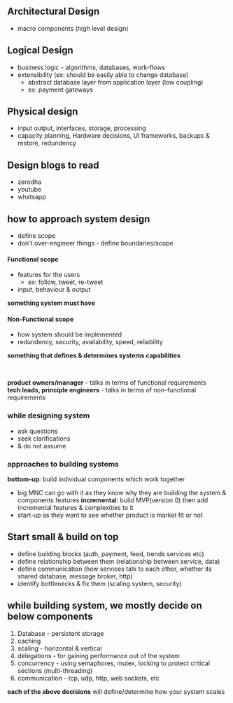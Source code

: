 
## Architectural Design
- macro components (high level design)

## Logical Design 
- business logic - algorithms, databases, work-flows
- extensibility (ex: should be easily able to change database)
  - abstract database layer from application layer (low coupling)
  - ex: payment gateways

## Physical design
- input output, interfaces, storage, processing
- capacity planning, Hardware decisions, UI frameworks, backups & restore, redundency

## Design blogs to read
- zerodha
- youtube
- whatsapp

## how to approach system design
- define scope
- don't over-engineer things - define boundaries/scope

#### Functional scope
- features for the users  
  - ex: follow, tweet, re-tweet  
- input, behaviour & output
  
**something system must have**  

#### Non-Functional scope
- how system should be implemented
- redundency, security, availability, speed, reliability
  
**something that defines & determines systems capabilities**  
  
</br>  
  
**product owners/manager** - talks in terms of functional requirements  
**tech leads, principle engineers** - talks in terms of non-functional requirements  
  
### while designing system
- ask questions
- seek clarifications
- & do not assume

### approaches to building systems
**bottom-up**: build individual components which work together  
  - big MNC can go with it as they know why they are building the system & components features
**incremental**: build MVP(version 0) then add incremental features & complexities to it
  - start-up as they want to see whether product is market fit or not

## Start small & build on top 
- define building blocks (auth, payment, feed, trends services etc)
- define relationship between them (relationship between service, data)
- define communication (how services talk to each other, whether its shared database, message broker, http)
- identify bottlenecks & fix them (scaling system, security)

## while building system, we mostly decide on below components
1. Database - persistent storage
2. caching
3. scaling - horizontal & vertical
4. delegations - for gaining performance out of the system
5. concurrency - using semaphores, mutex, locking to protect critical sections (multi-threading)
6. communication - tcp, udp, http, web sockets, etc
  
**each of the above decisions** will define/determine how your system scales  
